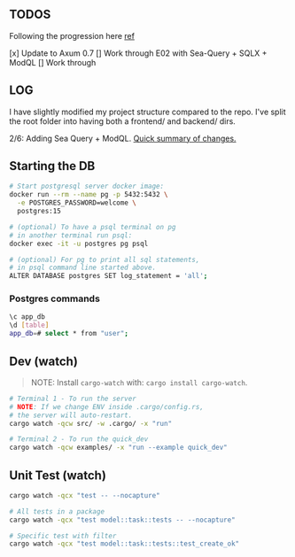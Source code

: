 ## TODOS

Following the progression here [ref](https://github.com/rust10x/rust-web-app?tab=readme-ov-file#rust10x-web-app-youtube-videos)

[x] Update to Axum 0.7
[] Work through E02 with Sea-Query + SQLX + ModQL
[] Work through

## LOG

I have slightly modified my project structure compared to the repo. I've split the root folder into having both a frontend/ and backend/ dirs.

2/6: Adding Sea Query + ModQL. [Quick summary of changes.](https://www.youtube.com/watch?v=-dMH9UiwKqg&list=PL7r-PXl6ZPcCIOFaL7nVHXZvBmHNhrh_Q)

## Starting the DB

```sh
# Start postgresql server docker image:
docker run --rm --name pg -p 5432:5432 \
  -e POSTGRES_PASSWORD=welcome \
  postgres:15

# (optional) To have a psql terminal on pg
# in another terminal run psql:
docker exec -it -u postgres pg psql

# (optional) For pg to print all sql statements,
# in psql command line started above.
ALTER DATABASE postgres SET log_statement = 'all';
```

### Postgres commands

```sh
\c app_db
\d [table]
app_db=# select * from "user";
```

## Dev (watch)

> NOTE: Install `cargo-watch` with: `cargo install cargo-watch`.

```sh
# Terminal 1 - To run the server
# NOTE: If we change ENV inside .cargo/config.rs,
# the server will auto-restart.
cargo watch -qcw src/ -w .cargo/ -x "run"

# Terminal 2 - To run the quick_dev
cargo watch -qcw examples/ -x "run --example quick_dev"
```

## Unit Test (watch)

```sh
cargo watch -qcx "test -- --nocapture"

# All tests in a package
cargo watch -qcx "test model::task::tests -- --nocapture"

# Specific test with filter
cargo watch -qcx "test model::task::tests::test_create_ok"

```
